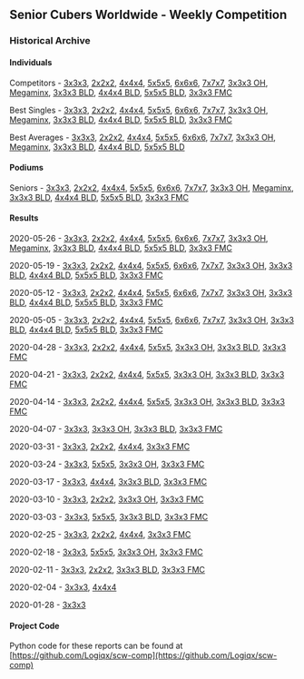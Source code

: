 ## Senior Cubers Worldwide - Weekly Competition
### Historical Archive
#### Individuals
Competitors - [3x3x3](3x3x3/persons.md), [2x2x2](2x2x2/persons.md), [4x4x4](4x4x4/persons.md), [5x5x5](5x5x5/persons.md), [6x6x6](6x6x6/persons.md), [7x7x7](7x7x7/persons.md), [3x3x3 OH](oh/persons.md), [Megaminx](mega/persons.md), [3x3x3 BLD](3bld/persons.md), [4x4x4 BLD](4bld/persons.md), [5x5x5 BLD](5bld/persons.md), [3x3x3 FMC](fmc/persons.md)

Best Singles - [3x3x3](3x3x3/singles.md), [2x2x2](2x2x2/singles.md), [4x4x4](4x4x4/singles.md), [5x5x5](5x5x5/singles.md), [6x6x6](6x6x6/singles.md), [7x7x7](7x7x7/singles.md), [3x3x3 OH](oh/singles.md), [Megaminx](mega/singles.md), [3x3x3 BLD](3bld/singles.md), [4x4x4 BLD](4bld/singles.md), [5x5x5 BLD](5bld/singles.md), [3x3x3 FMC](fmc/singles.md)

Best Averages - [3x3x3](3x3x3/averages.md), [2x2x2](2x2x2/averages.md), [4x4x4](4x4x4/averages.md), [5x5x5](5x5x5/averages.md), [6x6x6](6x6x6/averages.md), [7x7x7](7x7x7/averages.md), [3x3x3 OH](oh/averages.md), [Megaminx](mega/averages.md), [3x3x3 BLD](3bld/averages.md), [4x4x4 BLD](4bld/averages.md), [5x5x5 BLD](5bld/averages.md)

#### Podiums
Seniors - [3x3x3](3x3x3/README.md), [2x2x2](2x2x2/README.md), [4x4x4](4x4x4/README.md), [5x5x5](5x5x5/README.md), [6x6x6](6x6x6/README.md), [7x7x7](7x7x7/README.md), [3x3x3 OH](oh/README.md), [Megaminx](mega/README.md), [3x3x3 BLD](3bld/README.md), [4x4x4 BLD](4bld/README.md), [5x5x5 BLD](5bld/README.md), [3x3x3 FMC](fmc/README.md)

#### Results
2020-05-26 - [3x3x3](3x3x3/results/2020-05-26.md), [2x2x2](2x2x2/results/2020-05-26.md), [4x4x4](4x4x4/results/2020-05-26.md), [5x5x5](5x5x5/results/2020-05-26.md), [6x6x6](6x6x6/results/2020-05-26.md), [7x7x7](7x7x7/results/2020-05-26.md), [3x3x3 OH](oh/results/2020-05-26.md), [Megaminx](mega/results/2020-05-26.md), [3x3x3 BLD](3bld/results/2020-05-26.md), [4x4x4 BLD](4bld/results/2020-05-26.md), [5x5x5 BLD](5bld/results/2020-05-26.md), [3x3x3 FMC](fmc/results/2020-05-26.md)

2020-05-19 - [3x3x3](3x3x3/results/2020-05-19.md), [2x2x2](2x2x2/results/2020-05-19.md), [4x4x4](4x4x4/results/2020-05-19.md), [5x5x5](5x5x5/results/2020-05-19.md), [6x6x6](6x6x6/results/2020-05-19.md), [7x7x7](7x7x7/results/2020-05-19.md), [3x3x3 OH](oh/results/2020-05-19.md), [3x3x3 BLD](3bld/results/2020-05-19.md), [4x4x4 BLD](4bld/results/2020-05-19.md), [5x5x5 BLD](5bld/results/2020-05-19.md), [3x3x3 FMC](fmc/results/2020-05-19.md)

2020-05-12 - [3x3x3](3x3x3/results/2020-05-12.md), [2x2x2](2x2x2/results/2020-05-12.md), [4x4x4](4x4x4/results/2020-05-12.md), [5x5x5](5x5x5/results/2020-05-12.md), [6x6x6](6x6x6/results/2020-05-12.md), [7x7x7](7x7x7/results/2020-05-12.md), [3x3x3 OH](oh/results/2020-05-12.md), [3x3x3 BLD](3bld/results/2020-05-12.md), [4x4x4 BLD](4bld/results/2020-05-12.md), [5x5x5 BLD](5bld/results/2020-05-12.md), [3x3x3 FMC](fmc/results/2020-05-12.md)

2020-05-05 - [3x3x3](3x3x3/results/2020-05-05.md), [2x2x2](2x2x2/results/2020-05-05.md), [4x4x4](4x4x4/results/2020-05-05.md), [5x5x5](5x5x5/results/2020-05-05.md), [6x6x6](6x6x6/results/2020-05-05.md), [7x7x7](7x7x7/results/2020-05-05.md), [3x3x3 OH](oh/results/2020-05-05.md), [3x3x3 BLD](3bld/results/2020-05-05.md), [4x4x4 BLD](4bld/results/2020-05-05.md), [5x5x5 BLD](5bld/results/2020-05-05.md), [3x3x3 FMC](fmc/results/2020-05-05.md)

2020-04-28 - [3x3x3](3x3x3/results/2020-04-28.md), [2x2x2](2x2x2/results/2020-04-28.md), [4x4x4](4x4x4/results/2020-04-28.md), [5x5x5](5x5x5/results/2020-04-28.md), [3x3x3 OH](oh/results/2020-04-28.md), [3x3x3 BLD](3bld/results/2020-04-28.md), [3x3x3 FMC](fmc/results/2020-04-28.md)

2020-04-21 - [3x3x3](3x3x3/results/2020-04-21.md), [2x2x2](2x2x2/results/2020-04-21.md), [4x4x4](4x4x4/results/2020-04-21.md), [5x5x5](5x5x5/results/2020-04-21.md), [3x3x3 OH](oh/results/2020-04-21.md), [3x3x3 BLD](3bld/results/2020-04-21.md), [3x3x3 FMC](fmc/results/2020-04-21.md)

2020-04-14 - [3x3x3](3x3x3/results/2020-04-14.md), [2x2x2](2x2x2/results/2020-04-14.md), [4x4x4](4x4x4/results/2020-04-14.md), [5x5x5](5x5x5/results/2020-04-14.md), [3x3x3 OH](oh/results/2020-04-14.md), [3x3x3 BLD](3bld/results/2020-04-14.md), [3x3x3 FMC](fmc/results/2020-04-14.md)

2020-04-07 - [3x3x3](3x3x3/results/2020-04-07.md), [3x3x3 OH](oh/results/2020-04-07.md), [3x3x3 BLD](3bld/results/2020-04-07.md), [3x3x3 FMC](fmc/results/2020-04-07.md)

2020-03-31 - [3x3x3](3x3x3/results/2020-03-31.md), [2x2x2](2x2x2/results/2020-03-31.md), [4x4x4](4x4x4/results/2020-03-31.md), [3x3x3 FMC](fmc/results/2020-03-31.md)

2020-03-24 - [3x3x3](3x3x3/results/2020-03-24.md), [5x5x5](5x5x5/results/2020-03-24.md), [3x3x3 OH](oh/results/2020-03-24.md), [3x3x3 FMC](fmc/results/2020-03-24.md)

2020-03-17 - [3x3x3](3x3x3/results/2020-03-17.md), [4x4x4](4x4x4/results/2020-03-17.md), [3x3x3 BLD](3bld/results/2020-03-17.md), [3x3x3 FMC](fmc/results/2020-03-17.md)

2020-03-10 - [3x3x3](3x3x3/results/2020-03-10.md), [2x2x2](2x2x2/results/2020-03-10.md), [3x3x3 OH](oh/results/2020-03-10.md), [3x3x3 FMC](fmc/results/2020-03-10.md)

2020-03-03 - [3x3x3](3x3x3/results/2020-03-03.md), [5x5x5](5x5x5/results/2020-03-03.md), [3x3x3 BLD](3bld/results/2020-03-03.md), [3x3x3 FMC](fmc/results/2020-03-03.md)

2020-02-25 - [3x3x3](3x3x3/results/2020-02-25.md), [2x2x2](2x2x2/results/2020-02-25.md), [4x4x4](4x4x4/results/2020-02-25.md), [3x3x3 FMC](fmc/results/2020-02-25.md)

2020-02-18 - [3x3x3](3x3x3/results/2020-02-18.md), [5x5x5](5x5x5/results/2020-02-18.md), [3x3x3 OH](oh/results/2020-02-18.md), [3x3x3 FMC](fmc/results/2020-02-18.md)

2020-02-11 - [3x3x3](3x3x3/results/2020-02-11.md), [2x2x2](2x2x2/results/2020-02-11.md), [3x3x3 BLD](3bld/results/2020-02-11.md), [3x3x3 FMC](fmc/results/2020-02-11.md)

2020-02-04 - [3x3x3](3x3x3/results/2020-02-04.md), [4x4x4](4x4x4/results/2020-02-04.md)

2020-01-28 - [3x3x3](3x3x3/results/2020-01-28.md)

#### Project Code
Python code for these reports can be found at [https://github.com/Logiqx/scw-comp](https://github.com/Logiqx/scw-comp)

<!-- Global site tag (gtag.js) - Google Analytics -->
<script async src="https://www.googletagmanager.com/gtag/js?id=UA-86348435-3"></script>
<script>window.dataLayer = window.dataLayer || []; function gtag() {dataLayer.push(arguments);} gtag('js', new Date()); gtag('config', 'UA-86348435-3');</script>
